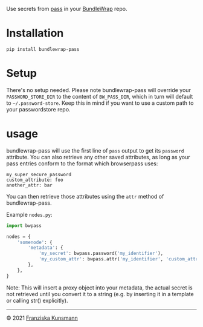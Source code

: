 Use secrets from [pass](https://www.passwordstore.org/) in your [BundleWrap](http://bundlewrap.org/) repo.

# Installation

```
pip install bundlewrap-pass
```

# Setup

There's no setup needed. Please note bundlewrap-pass will override your
`PASSWORD_STORE_DIR` to the content of `BW_PASS_DIR`, which in turn will
default to `~/.password-store`. Keep this in mind if you want to use
a custom path to your passwordstore repo.

# usage

bundlewrap-pass will use the first line of `pass` output to get its
`password` attribute. You can also retrieve any other saved attributes,
as long as your pass entries conform to the format which browserpass uses:

```
my_super_secure_password
custom_attribute: foo
another_attr: bar
```

You can then retrieve those attributes using the `attr` method of
bundlewrap-pass.

Example `nodes.py`:

```python
import bwpass

nodes = {
    'somenode': {
        'metadata': {
            'my_secret': bwpass.password('my_identifier'),
            'my_custom_attr': bwpass.attr('my_identifier', 'custom_attribute'),
        },
    },
}
```

Note: This will insert a proxy object into your metadata, the actual secret is not retrieved until you convert it to a string (e.g. by inserting it in a template or calling str() explicitly).

---

© 2021 [Franziska Kunsmann](mailto:pypi@kunsmann.eu)
